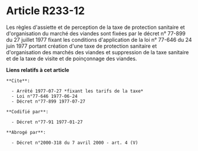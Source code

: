 # Article R233-12

Les règles d'assiette et de perception de la taxe de protection sanitaire et d'organisation du marché des viandes sont fixées
par le décret n° 77-899 du 27 juillet 1977 fixant les conditions d'application de la loi n° 77-646 du 24 juin 1977 portant
création d'une taxe de protection sanitaire et d'organisation des marchés des viandes et suppression de la taxe sanitaire et
de la taxe de visite et de poinçonnage des viandes.

**Liens relatifs à cet article**

	**Cite**:

	  - Arrêté 1977-07-27 *fixant les tarifs de la taxe*
	  - Loi n°77-646 1977-06-24
	  - Décret n°77-899 1977-07-27

	**Codifié par**:

	  - Décret n°77-91 1977-01-27

	**Abrogé par**:

	  - Décret n°2000-318 du 7 avril 2000 - art. 4 (V)
